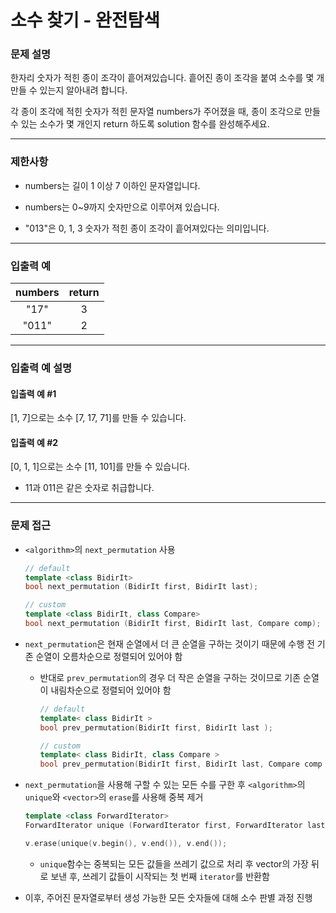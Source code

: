 # 소수 찾기 - 완전탐색

### 문제 설명

한자리 숫자가 적힌 종이 조각이 흩어져있습니다. 흩어진 종이 조각을 붙여 소수를 몇 개 만들 수 있는지 알아내려 합니다.

각 종이 조각에 적힌 숫자가 적힌 문자열 numbers가 주어졌을 때, 종이 조각으로 만들 수 있는 소수가 몇 개인지 return 하도록 solution 함수를 완성해주세요.

---

### 제한사항

  - numbers는 길이 1 이상 7 이하인 문자열입니다.

  - numbers는 0~9까지 숫자만으로 이루어져 있습니다.

  - "013"은 0, 1, 3 숫자가 적힌 종이 조각이 흩어져있다는 의미입니다.

---

### 입출력 예

| numbers | return |
| :-----: | :----: |
|  "17"   |   3    |
|  "011"  |   2    |

---

### 입출력 예 설명

#### 입출력 예 #1

[1, 7]으로는 소수 [7, 17, 71]를 만들 수 있습니다.

#### 입출력 예 #2

[0, 1, 1]으로는 소수 [11, 101]를 만들 수 있습니다.

  - 11과 011은 같은 숫자로 취급합니다.

---

### 문제 접근

  - `<algorithm>`의 `next_permutation` 사용

    ```cpp
    // default
    template <class BidirIt>
    bool next_permutation (BidirIt first, BidirIt last);

    // custom
    template <class BidirIt, class Compare>
    bool next_permutation (BidirIt first, BidirIt last, Compare comp);
    ```

  - `next_permutation`은 현재 순열에서 더 큰 순열을 구하는 것이기 때문에 수행 전 기존 순열이 오름차순으로 정렬되어 있어야 함

    - 반대로 `prev_permutation`의 경우 더 작은 순열을 구하는 것이므로 기존 순열이 내림차순으로 정렬되어 있어야 함

      ```cpp
      // default
      template< class BidirIt >
      bool prev_permutation(BidirIt first, BidirIt last );

      // custom
      template< class BidirIt, class Compare >
      bool prev_permutation(BidirIt first, BidirIt last, Compare comp );
      ```

  - `next_permutation`을 사용해 구할 수 있는 모든 수를 구한 후 `<algorithm>`의 `unique`와 `<vector>`의 `erase`를 사용해 중복 제거

    ```cpp
    template <class ForwardIterator>
    ForwardIterator unique (ForwardIterator first, ForwardIterator last); 
    
    v.erase(unique(v.begin(), v.end()), v.end());
    ```

    - `unique`함수는 중복되는 모든 값들을 쓰레기 값으로 처리 후 vector의 가장 뒤로 보낸 후, 쓰레기 값들이 시작되는 첫 번째 `iterator`를 반환함

  - 이후, 주어진 문자열로부터 생성 가능한 모든 숫자들에 대해 소수 판별 과정 진행